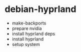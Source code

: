 # debian-hyprland
* make-backports
* prepare nvidia
* install hyprland deps
* install hyprland
* setup system
